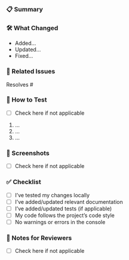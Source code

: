 ### 📋 Summary
<!-- Brief explanation of the PR and its purpose -->

### 🛠️ What Changed
<!-- Bullet points summarizing key changes -->
- Added...
- Updated...
- Fixed...

### 🔗 Related Issues
<!-- e.g., Closes #123. Use "Resolves, Closes, or Fixes" to auto-close the issue. -->
Resolves #

### 🧪 How to Test
<!-- Step-by-step instructions or commands -->
- [ ] Check here if not applicable
1. ...
2. ...
3. ...

### 📸 Screenshots
<!-- Paste screenshots or drag and drop images -->
- [ ] Check here if not applicable

### ✅ Checklist
- [ ] I’ve tested my changes locally
- [ ] I’ve added/updated relevant documentation
- [ ] I’ve added/updated tests (if applicable)
- [ ] My code follows the project’s code style
- [ ] No warnings or errors in the console

### 📝 Notes for Reviewers
<!-- Any specific points you'd like feedback on, or known issues -->
- [ ] Check here if not applicable